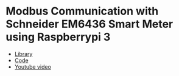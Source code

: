 # Modbus Communication with Schneider EM6436 Smart Meter using Raspberrypi 3

- [Library][link]
- [Code][code]
- [Youtube video][vid]

[link]:https://github.com/riptideio/pymodbus
[code]:https://github.com/sarathtv/Modbus_Rpi_SM_RTU/blob/master/Client_Rpi_Modbus_SM.py
[vid]:https://youtu.be/p0NBDxVmkrI